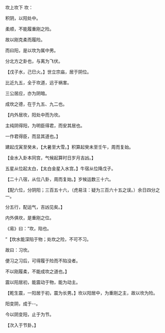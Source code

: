 坎上坎下 坎：

积阴，以阳处中。

柔顺，不能履重刚之险。

故以刚克柔而履险。

而曰阳，是以坎为属中男。

分北方之卦也，与离为飞伏。

【戊子水，己巳火。】世立宗庙，居于阴位。

比近九五，全于坎道，远于祸害。

三公居应，亦为阴暗。

成坎之德，在于九五、九二也。

【内外居坎，阳处中而为坎。

主纯阴得阳，为明臣得君，而安其居也。

一作君得臣，而显其道也。】

建起戊寅至癸未，【大暑至大雪。】积算起癸未至壬午，周而复始。

【金水入卦本同宫，气候起算时日岁月吉凶。】

五星从位起太白，【太白金星入水宫。】牛宿从位降戊子。

【二十八宿，从位八卦，周而复始。】岁候运数三十六。

【配六位，分阴阳；三百五十六，（虎易注：疑为三百六十五之误。）余日四分之一。

分五行，配运气，吉凶见矣。】

内外俱坎，是重刚之位。

《易》曰：“坎，陷也。

”【坎水能深陷于物；处坎之险，不可不习。

故曰：习坎。

便习之习后，可得履于险而不陷没者。

不以刚履柔，不能成坎之道也。】

震以阳居初，能震动于物，能为动主。

【乾生震，一阳居于初，震为长男。】坎以阳居中，为重刚之主，故以坎为险。

阳变阴，成于--。

今以阴变阳，止于为节。

【次入于节卦。】

